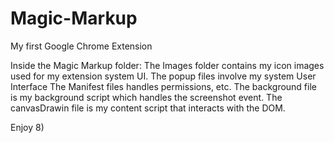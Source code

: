 # Magic-Markup
My first Google Chrome Extension


Inside the Magic Markup folder: 
The Images folder contains my icon images used for my extension system UI.
The popup files involve my system User Interface
The Manifest files handles permissions, etc.
The background file is my background script which handles the screenshot event.
The canvasDrawin file is my content script that interacts with the DOM.

Enjoy 8) 
